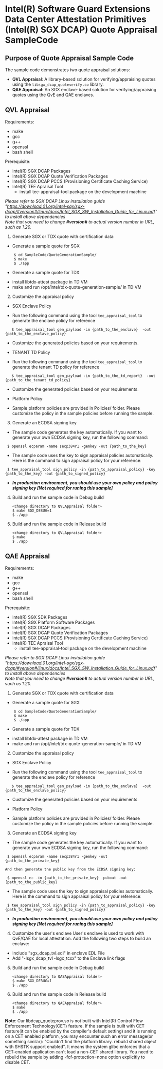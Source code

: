 Intel(R) Software Guard Extensions Data Center Attestation Primitives (Intel(R) SGX DCAP) Quote Appraisal SampleCode
====================================================================================================================
Purpose of Quote Appraisal Sample Code
--------------------------------------
The sample code demonstrates two quote appraisal solutions:
* **QVL Appraisal**: A library-based solution for verifying/appraising quotes using the `libsgx_dcap_quoteverify.so` library.
* **QAE Appraisal**: An SGX enclave-based solution for verifying/appraising quotes using the QvE and QAE enclaves.

QVL Appraisal
-------------
Requirements:
* make
* gcc
* g++
* openssl
* bash shell

Prerequisite:
* Intel(R) SGX DCAP Packages
* Intel(R) SGX DCAP Quote Verification Packages
* Intel(R) SGX DCAP PCCS (Provisioning Certificate Caching Service)
* Intel(R) TEE Apraisal Tool
  - install tee-appraisal-tool package on the development machine

*Please refer to SGX DCAP Linux installation guide "https://download.01.org/intel-sgx/sgx-dcap/#version#/linux/docs/Intel_SGX_SW_Installation_Guide_for_Linux.pdf" to install above dependencies*<br/>
*Note that you need to change **\#version\#** to actual version number in URL, such as 1.20.*

1. Generate SGX or TDX quote with certification data 
  * Generate a sample quote for SGX
```
    $ cd SampleCode/QuoteGenerationSample/
    $ make
    $ ./app
```
  * Generate a sample quote for TDX
   - install libtdx-attest package in TD VM
   - make and run /opt/intel/tdx-quote-generation-sample/ in TD VM

2. Customize the appraisal policy
  * SGX Enclave Policy
   - Run the following command using the tool `tee_appraisal_tool` to generate the enclave policy for reference

   ```
      $ tee_appraisal_tool gen_payload -in {path_to_the_enclave}  -out {path_to_the_enclave_policy}
   ```
   - Customize the generated policies based on your requirements.

  * TENANT TD Policy
   - Run the following command using the tool `tee_appraisal_tool` to generate the tenant TD policy for reference

   ```
      $ tee_appraisal_tool gen_payload -in {path_to_the_td_report}  -out {path_to_the_tenant_td_policy}
   ```
   - Customize the generated policies based on your requirements.

  * Platform Policy
   - Sample platform policies are provided in Policies/ folder. Please customize the policy in the sample policies before running the sample.

3. Generate an ECDSA signing key
  * The sample code generates the key automatically. If you want to generate your own ECDSA signing key, run the following command:
   ```
    $ openssl ecparam -name secp384r1 -genkey -out {path_to_the_key}
   ```
  * The sample code uses the key to sign appraisal policies automatically. Here is the command to sign appraisal policy for your reference:
   ```
    $ tee_appraisal_tool sign_policy -in {path_to_appraisal_policy} -key {path_to_the_key} -out {path_to_signed_policy}
   ```
  * ***In production environment, you should use your own policy and policy signing key [Not required for runing this sample]***

4. Build and run the sample code in Debug build
   ```
   <change directory to QVLAppraisal folder>
   $ make SGX_DEBUG=1
   $ ./app
   ```

5. Build and run the sample code in Release build
   ```
   <change directory to QVLAppraisal folder>
   $ make
   $ ./app
   ```

QAE Appraisal
-------------
Requirements:
* make
* gcc
* g++
* openssl
* bash shell

Prerequisite:
* Intel(R) SGX SDK Packages
* Intel(R) SGX Platform Software Packages
* Intel(R) SGX DCAP Packages
* Intel(R) SGX DCAP Quote Verification Packages
* Intel(R) SGX DCAP PCCS (Provisioning Certificate Caching Service)
* Intel(R) TEE Apraisal Tool
  - install tee-appraisal-tool package on the development machine

*Please refer to SGX DCAP Linux installation guide "https://download.01.org/intel-sgx/sgx-dcap/#version#/linux/docs/Intel_SGX_SW_Installation_Guide_for_Linux.pdf" to install above dependencies*<br/>
*Note that you need to change **\#version\#** to actual version number in URL, such as 1.20.*

1. Generate SGX or TDX quote with certification data
  * Generate a sample quote for SGX
```
    $ cd SampleCode/QuoteGenerationSample/
    $ make
    $ ./app
```
  * Generate a sample quote for TDX
   - install libtdx-attest package in TD VM
   - make and run /opt/intel/tdx-quote-generation-sample/ in TD VM

2. Customize the appraisal policy
  * SGX Enclave Policy
   - Run the following command using the tool `tee_appraisal_tool` to generate the enclave policy for reference

   ```
      $ tee_appraisal_tool gen_payload -in {path_to_the_enclave}  -out {path_to_the_enclave_policy}
   ```
   - Customize the generated policies based on your requirements.

  * Platform Policy
   - Sample platform policies are provided in Policies/ folder. Please customize the policy in the sample policies before running the sample.

3. Generate an ECDSA signing key
  * The sample code generates the key automatically. If you want to generate your own ECDSA signing key, run the following command:
   ```
    $ openssl ecparam -name secp384r1 -genkey -out {path_to_the_private_key}
   ```
    And then generate the public key from the ECDSA signing key:
   ```
    $ openssl ec -in {path_to_the_private_key} -pubout -out {path_to_the_public_key}
   ```

  * The sample code uses the key to sign appraisal policies automatically. Here is the command to sign appraisal policy for your reference:
   ```
    $ tee_appraisal_tool sign_policy -in {path_to_appraisal_policy} -key {path_to_the_key} -out {path_to_signed_policy}
   ```
  * ***In production environment, you should use your own policy and policy signing key [Not required for runing this sample]***

4. Customize the user's enclave
   User's enclave is used to work with QvE/QAE for local attestation. Add the following two steps to build an enclave:
  * Include "sgx_dcap_tvl.edl" in enclave EDL File
  * Add "-lsgx_dcap_tvl -lsgx_tcxx" to the Enclave link flags 

5. Build and run the sample code in Debug build
   ```
   <change directory to QAEAppraisal folder>
   $ make SGX_DEBUG=1
   $ ./app
   ```

6. Build and run the sample code in Release build
   ```
   <change directory to QAEAppraisal folder>
   $ make
   $ ./app
   ```

**Note**: Our libdcap_quoteprov.so is not built with Intel(R) Control Flow Enforcement Technology(CET) feature. If the sample is built with CET feature(it can be enabled by the compiler's default setting) and it is running on a CET enabled platform, you may encounter such an error message(or something similar): "Couldn't find the platform library. rebuild shared object with SHSTK support enabled". It means the system glibc enforces that a CET-enabled application can't load a non-CET shared library. You need to rebuild the sample by adding  -fcf-protection=none option explicitly to disable CET.
